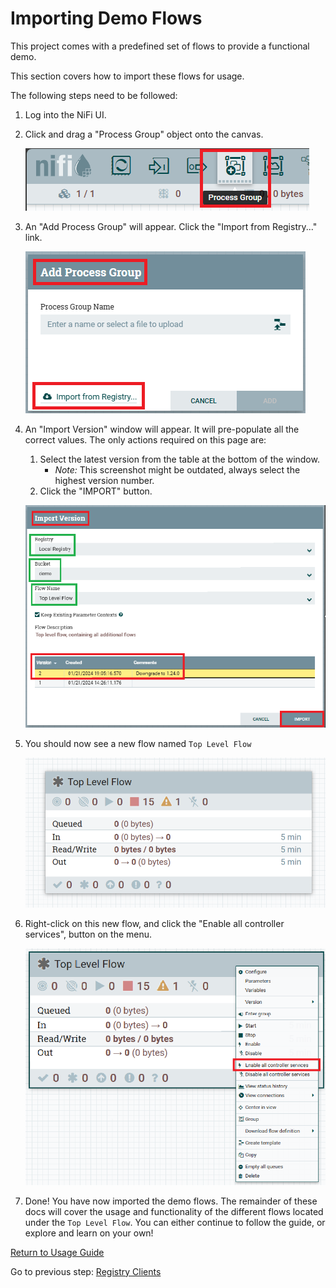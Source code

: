 # Importing Demo Flows

This project comes with a predefined set of flows to provide a functional demo.

This section covers how to import these flows for usage.

The following steps need to be followed:

1. Log into the NiFi UI.
2. Click and drag a "Process Group" object onto the canvas.

   ![process-group-icon.png](screenshots/process-group-icon.png)
3. An "Add Process Group" will appear. Click the "Import from Registry..." link.

   ![import-link.png](screenshots/import-link.png)
4. An "Import Version" window will appear. It will pre-populate all the correct values. The only actions required on
   this page are:
    1. Select the latest version from the table at the bottom of the window.
        - _Note:_ This screenshot might be outdated, always select the highest version number.
    2. Click the "IMPORT" button.

   ![import-flow.png](screenshots/import-flow.png)
5. You should now see a new flow named `Top Level Flow`

   ![top-level-flow.png](screenshots/top-level-flow.png)
6. Right-click on this new flow, and click the "Enable all controller services", button on the menu.

   ![enable-controllers.png](screenshots/enable-controllers.png)
7. Done! You have now imported the demo flows. The remainder of these docs will cover the usage and functionality of the
   different flows located under the `Top Level Flow`. You can either continue to follow the guide, or explore and learn
   on your own!

[Return to Usage Guide](../../README.md#usage)

Go to previous step: [Registry Clients](../registry-clients/setup.md)
